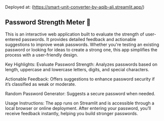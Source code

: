 Deployed at: (https://smart-unit-converter-by-aqib-ali.streamlit.app/)

## Password Strength Meter 🔑
This is an interactive web application built to evaluate the strength of user-entered passwords. It provides detailed feedback and actionable suggestions to improve weak passwords. Whether you're testing an existing password or looking for ideas to create a strong one, this app simplifies the process with a user-friendly design.

Key Highlights:
Evaluate Password Strength: Analyzes passwords based on length, uppercase and lowercase letters, digits, and special characters.

Actionable Feedback: Offers suggestions to enhance password security if it’s classified as weak or moderate.

Random Password Generator: Suggests a secure password when needed.

Usage Instructions:
The app runs on Streamlit and is accessible through a local browser or online deployment. After entering your password, you’ll receive feedback instantly, helping you build stronger passwords.